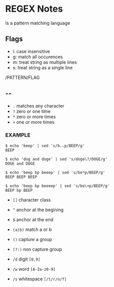 # REGEX Notes
Is a pattern matching language

## Flags
- i: case insensitive
- g: match all occurences
- m: treat string as multiple lines
- s: treat string as a single line

/PATTERN/FLAG

## --
* `.` matches any character
* `?` zero or one time
* `*` zero or more times
* `+` one or more times

### EXAMPLE
```
$ echo 'beep' | sed 's/b..p/BEEP/g'
BEEP

$ echo 'dog and doge' | sed 's/doge\?/DOGE/g'
DOGE and DOGE

$ echo 'beep bp beeep' | sed 's/be*p/BEEP/g'
BEEP BEEP BEEP

$ echo 'beep bp beeeep' | sed 's/be\+p/BEEP/g'
BEEP bp BEEP
```



* `[]` character class
* `^` anchor at the begining
* `$` anchor at the end

* `(a|b)` match a or b

* `()` capture a group
* `(?:)` non capture group

* `/d` digit `[0,9]`
* `/w` word `[A-Za-z0-9]`
* `/s` whitespace `[/t/r/n/f]`


 
